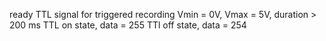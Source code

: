 ready TTL signal for triggered recording
Vmin = 0V, Vmax = 5V, duration > 200 ms
TTL on state, data = 255
TTl off state, data = 254